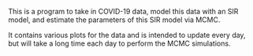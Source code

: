 This is a program to take in COVID-19 data, model this data with an SIR
model, and estimate the parameters of this SIR model via MCMC.

It contains various plots for the data and is intended to update every day,
but will take a long time each day to perform the MCMC simulations.